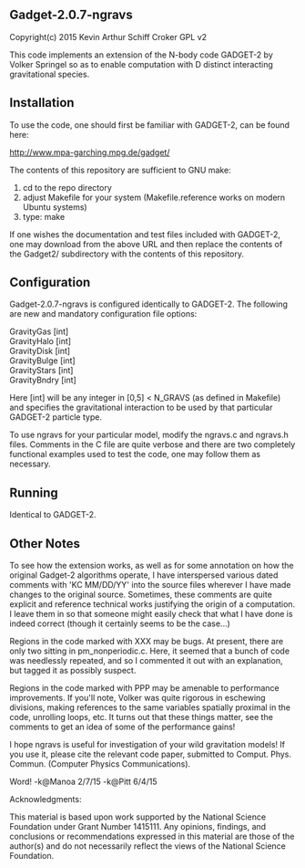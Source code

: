 Gadget-2.0.7-ngravs
---------------------------------------------

Copyright(c) 2015 Kevin Arthur Schiff Croker
GPL v2

This code implements an extension of the N-body code GADGET-2 by Volker Springel so as to
enable computation with D distinct interacting gravitational species.  

Installation
----------------------------------------------
To use the code, one should first be familiar with GADGET-2, can be found here:

http://www.mpa-garching.mpg.de/gadget/

The contents of this repository are sufficient to GNU make:
1) cd to the repo directory
2) adjust Makefile for your system (Makefile.reference works on modern Ubuntu systems)
3) type: make

If one wishes the documentation and test files included with GADGET-2, one may download from
the above URL and then replace the contents of the Gadget2/ subdirectory with the contents of this
repository.

Configuration
---------------------------------------------
Gadget-2.0.7-ngravs is configured identically to GADGET-2.  The following are new and 
mandatory configuration file options:

GravityGas [int] <br>
GravityHalo [int] <br>
GravityDisk [int] <br>
GravityBulge [int] <br>
GravityStars [int] <br>
GravityBndry [int] <br>

Here [int] will be any integer in [0,5] < N_GRAVS (as defined in Makefile) and specifies 
the gravitational interaction to be used by that particular GADGET-2 particle type.

To use ngravs for your particular model, modify the ngravs.c and ngravs.h files.  Comments in the C
file are quite verbose and there are two completely functional examples used to test the code, 
one may follow them as necessary.

Running
----------------------------------------------
Identical to GADGET-2.


Other Notes
------------------------------------------------
To see how the extension works, as well as for some annotation on how the original Gadget-2 algorithms
operate, I have interspersed various dated comments with 'KC MM/DD/YY' into the source files wherever
I have made changes to the original source.  Sometimes, these comments are quite explicit and reference
technical works justifying the origin of a computation.  I leave them in so that someone might easily
check that what I have done is indeed correct (though it certainly seems to be the case...)

Regions in the code marked with XXX may be bugs.  At present, there are only two sitting in pm_nonperiodic.c.
Here, it seemed that a bunch of code was needlessly repeated, and so I commented it out with an explanation, 
but tagged it as possibly suspect.

Regions in the code marked with PPP may be amenable to performance improvements.  If you'll note, Volker was 
quite rigorous in eschewing divisions, making references to the same variables spatially proximal in the code,
unrolling loops, etc.  It turns out that these things matter, see the comments to get an idea of some of the 
performance gains!

I hope ngravs is useful for investigation of your wild gravitation models!  If you use it, please cite
the relevant code paper, submitted to Comput. Phys. Commun. (Computer Physics Communications).

Word!
-k@Manoa 2/7/15
-k@Pitt 6/4/15 

Acknowledgments:

This material is based upon work supported by the National Science
Foundation under Grant Number 1415111.  Any opinions, findings, and
conclusions or recommendations expressed in this material are those of
the author(s) and do not necessarily reflect the views of the National
Science Foundation.